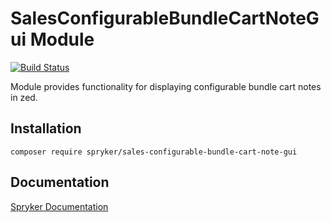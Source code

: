 # SalesConfigurableBundleCartNoteGui Module
[![Build Status](https://travis-ci.org/spryker/sales-configurable-bundle-cart-note-gui.svg)](https://travis-ci.org/spryker/sales-configurable-bundle-cart-note-gui)

Module provides functionality for displaying configurable bundle cart notes in zed.

## Installation

```
composer require spryker/sales-configurable-bundle-cart-note-gui
```

## Documentation

[Spryker Documentation](https://documentation.spryker.com/module_guide/overview.htm)
